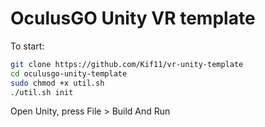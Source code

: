 # OculusGO Unity VR template

To start:

```bash
git clone https://github.com/Kif11/vr-unity-template
cd oculusgo-unity-template
sudo chmod +x util.sh
./util.sh init
```

Open Unity, press File > Build And Run
